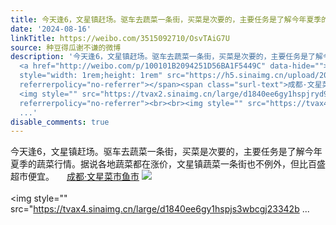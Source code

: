 ```yaml
---
title: 今天逢6，文星镇赶场。驱车去蔬菜一条街，买菜是次要的，主要任务是了解今年夏季的蔬菜行情。据说各地蔬菜都在涨价，文星镇蔬菜一条街也不例外，但比百盛超市便...
date: '2024-08-16'
linkTitle: https://weibo.com/3515092710/OsvTAiG7U
source: 种豆得瓜谢不谦的微博
description: '今天逢6，文星镇赶场。驱车去蔬菜一条街，买菜是次要的，主要任务是了解今年夏季的蔬菜行情。据说各地蔬菜都在涨价，文星镇蔬菜一条街也不例外，但比百盛超市便宜。
  <a href="http://weibo.com/p/100101B2094251D56BA1F5449C" data-hide=""><span class="url-icon"><img
  style="width: 1rem;height: 1rem" src="https://h5.sinaimg.cn/upload/2015/09/25/3/timeline_card_small_location_default.png"
  referrerpolicy="no-referrer"></span><span class="surl-text">成都·文星菜市鱼市</span></a>
  <img style="" src="https://tvax2.sinaimg.cn/large/d1840ee6gy1hspjryd9amj23342bc4qs.jpg"
  referrerpolicy="no-referrer"><br><br><img style="" src="https://tvax4.sinaimg.cn/large/d1840ee6gy1hspjs3wbcgj23342b
  ...'
disable_comments: true
---
```

今天逢6，文星镇赶场。驱车去蔬菜一条街，买菜是次要的，主要任务是了解今年夏季的蔬菜行情。据说各地蔬菜都在涨价，文星镇蔬菜一条街也不例外，但比百盛超市便宜。 <a href="http://weibo.com/p/100101B2094251D56BA1F5449C" data-hide=""><span class="url-icon"><img style="width: 1rem;height: 1rem" src="https://h5.sinaimg.cn/upload/2015/09/25/3/timeline_card_small_location_default.png" referrerpolicy="no-referrer"></span><span class="surl-text">成都·文星菜市鱼市</span></a> <img style="" src="https://tvax2.sinaimg.cn/large/d1840ee6gy1hspjryd9amj23342bc4qs.jpg" referrerpolicy="no-referrer"><br><br><img style="" src="https://tvax4.sinaimg.cn/large/d1840ee6gy1hspjs3wbcgj23342b ...